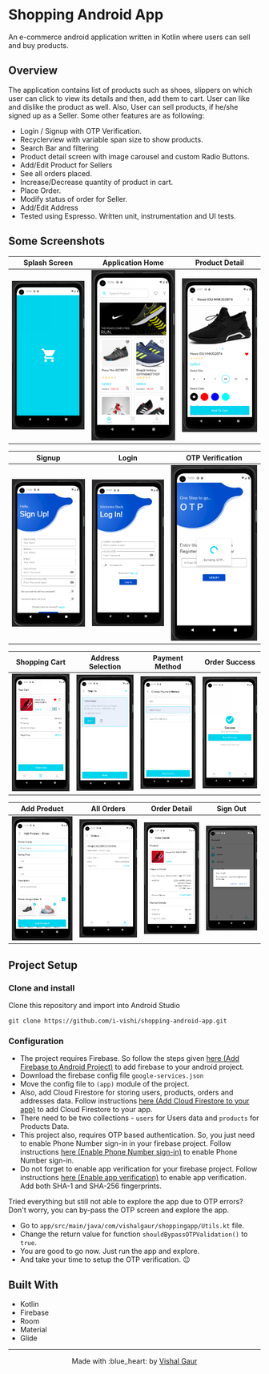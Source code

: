 # Shopping Android App
An e-commerce android application written in Kotlin where users can sell and buy products. 


## Overview
The application contains list of products such as shoes, slippers on which user can click to view its details and then, add them to cart. User can like and dislike the product as well. Also, User can sell products, if he/she signed up as a Seller.
Some other features are as following:
- Login / Signup with OTP Verification.
- Recyclerview with variable span size to show products.
- Search Bar and filtering
- Product detail screen with image carousel and custom Radio Buttons.
- Add/Edit Product for Sellers
- See all orders placed.
- Increase/Decrease quantity of product in cart.
- Place Order.
- Modify status of order for Seller.
- Add/Edit Address
- Tested using Espresso. Written unit, instrumentation and UI tests.

## Some Screenshots

|             Splash Screen            |             Application Home              |           Product Detail            |
| :----------------------------------: | :---------------------------------------: | :----------------------------------:|
| ![](snapshots/shopping-launcher.png) | ![](snapshots/shopping-home-customer.png) | ![](snapshots/shopping-product.png) |

|                 Signup              |                Login              |        OTP Verification         |
| :---------------------------------: | :-------------------------------: | :------------------------------:|
| ![](snapshots/shopping-sign-up.png) | ![](snapshots/shopping-login.png) | ![](snapshots/shopping-otp.png) |

|           Shopping Cart          |             Address Selection              |             Payment Method             |               Order Success               |
| :------------------------------: | :----------------------------------------: | :-------------------------------------:| :---------------------------------------: |
| ![](snapshots/shopping-cart.png) | ![](snapshots/shopping-select-address.png) | ![](snapshots/shopping-choose-pay.png) | ![](snapshots/shopping-order-success.png) |

|               Add Product               |             All Orders             |                Order Detail              |               Sign Out               |
| :-------------------------------------: | :--------------------------------: | :---------------------------------------:| :----------------------------------: |
| ![](snapshots/shopping-add-product.png) | ![](snapshots/shopping-orders.png) | ![](snapshots/shopping-order-detail.png) | ![](snapshots/shopping-sign-out.png) |

## Project Setup

### Clone and install

Clone this repository and import into Android Studio
```
git clone https://github.com/i-vishi/shopping-android-app.git
```

### Configuration
- The project requires Firebase. So follow the steps given [here (Add Firebase to Android Project)](https://firebase.google.com/docs/android/setup) to add firebase to your android project.
- Download the firebase config file `google-services.json`
- Move the config file to `(app)` module of the project.
- Also, add Cloud Firestore for storing users, products, orders and addresses data. Follow instructions [here (Add Cloud Firestore to your app)](https://firebase.google.com/docs/firestore/quickstart) to add Cloud Firestore to your app.
- There need to be two collections - `users` for Users data and `products` for Products Data.
- This project also, requires OTP based authentication. So, you just need to enable Phone Number sign-in in your firebase project. Follow instructions [here (Enable Phone Number sign-in)](https://firebase.google.com/docs/auth/android/phone-auth) to enable Phone Number sign-in. 
- Do not forget to enable app verification for your firebase project. Follow instructions [here (Enable app verification)](https://firebase.google.com/docs/auth/android/phone-auth#enable-app-verification) to enable app verification. Add both SHA-1 and SHA-256 fingerprints.

Tried everything but still not able to explore the app due to OTP errors? Don't worry, you can by-pass the OTP screen and explore the app.
- Go to `app/src/main/java/com/vishalgaur/shoppingapp/Utils.kt` file.
- Change the return value for function `shouldBypassOTPValidation()` to `true`.
- You are good to go now. Just run the app and explore.
- And take your time to setup the OTP verification. :wink:

## Built With
- Kotlin
- Firebase
- Room
- Material
- Glide


---

<p align="center"> Made with :blue_heart: by <a href="https://github.com/i-vishi">Vishal Gaur</a></p>

